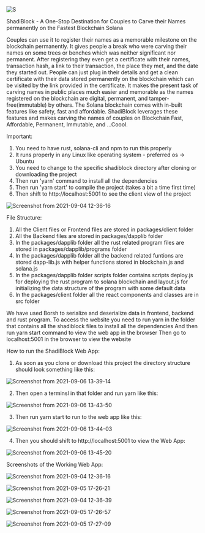 ![S](https://user-images.githubusercontent.com/42371812/132136560-5988672f-648b-4640-9b35-8820adf0b4d9.png)

ShadiBlock - A One-Stop Destination for Couples to Carve their Names permanently on the Fastest Blockchain Solana

Couples can use it to register their names as a memorable milestone on the blockchain permanently. It gives people a break who were carving their names on some trees or benches which was neither significant nor permanent. After registering they even get a certificate with their names, transaction hash, a link to their transaction, the place they met, and the date they started out. People can just plug in their details and get a clean certificate with their data stored permanently on the blockchain which can be visited by the link provided in the certificate. It makes the present task of carving names in public places much easier and memorable as the names registered on the blockchain are digital, permanent, and tamper-free(immutable) by others. The Solana blockchain comes with in-built features like safety, fast and affordable. ShadiBlock leverages these features and makes carving the names of couples on Blockchain Fast, Affordable, Permanent, Immutable, and ...Coool.

Important:
1. You need to have rust, solana-cli and npm to run this properly
2. It runs properly in any Linux like operating system - preferred os -> Ubuntu
3. You need to change to the specific shadiblock directory after cloning or downloading the project
4. Then run 'yarn' command to install all the dependencies
5. Then run 'yarn start' to compile the project (takes a bit a time first time)
6. Then shift to http://localhost:5001 to see the client view of the project


![Screenshot from 2021-09-04 12-36-16](https://user-images.githubusercontent.com/42371812/132181059-4ab18db2-5f78-4f67-b239-1948509df2c5.png)


File Structure:
1. All the Client files or Frontend files are stored in packages/client folder
2. All the Backend files are stored in packages/dapplib folder
3. In the packages/dapplib folder all the rust related program files are stored in packages/dapplib/programs folder
4. In the packages/dapplib folder all the backend related funtions are stored dapp-lib.js with helper functions stored in blockchain.js and solana.js
5. In the packages/dapplib folder scripts folder contains scripts deploy.js for deploying the rust program to solana blockchain and layout.js for initializing the data structure of the program with some default data
6. In the packages/client folder all the react components and classes are in src folder

We have used Borsh to serialize and deserialize data in frontend, backend and rust program.
To access the website you need to run yarn in the folder that contains all the shadiblock files to install all the dependencies
And then run yarn start command to view the web app in the browser
Then go to localhost:5001 in the browser to view the website

How to run the ShadiBlock Web App:

1. As soon as you clone or download this project the directory structure should look something like this:

![Screenshot from 2021-09-06 13-39-14](https://user-images.githubusercontent.com/42371812/132183138-ff95bb46-4dba-4933-82c6-1ad241deb021.png)

2. Then open a terminsl in that folder and run yarn like this:

![Screenshot from 2021-09-06 13-43-50](https://user-images.githubusercontent.com/42371812/132183697-89e3c75b-e2ae-4f69-bc93-f1fb8b9f9a05.png)

3. Then run yarn start to run to the web app like this:

![Screenshot from 2021-09-06 13-44-03](https://user-images.githubusercontent.com/42371812/132183738-911dfce4-b07a-4283-add9-ce54e10d003d.png)

4. Then you should shift to http://localhost:5001 to view the Web App:

![Screenshot from 2021-09-06 13-45-20](https://user-images.githubusercontent.com/42371812/132183931-12176541-e6df-4dbb-b168-232dc0eea196.png)


Screenshots of the Working Web App:

![Screenshot from 2021-09-04 12-36-16](https://user-images.githubusercontent.com/42371812/132181769-649b2bda-43dd-4b99-99d4-5db3889a4e1a.png)

![Screenshot from 2021-09-05 17-26-21](https://user-images.githubusercontent.com/42371812/132181786-01bee144-1a9c-4288-8026-9cbf669923a4.png)

![Screenshot from 2021-09-04 12-36-39](https://user-images.githubusercontent.com/42371812/132181794-67c1d919-b154-4cb5-b827-d2c0bb9c7ad5.png)

![Screenshot from 2021-09-05 17-26-57](https://user-images.githubusercontent.com/42371812/132181828-64198de5-5a1e-4e74-9960-edc248de2cdb.png)

![Screenshot from 2021-09-05 17-27-09](https://user-images.githubusercontent.com/42371812/132181875-c14a66fe-2a75-4080-878f-615400cddfc4.png)

